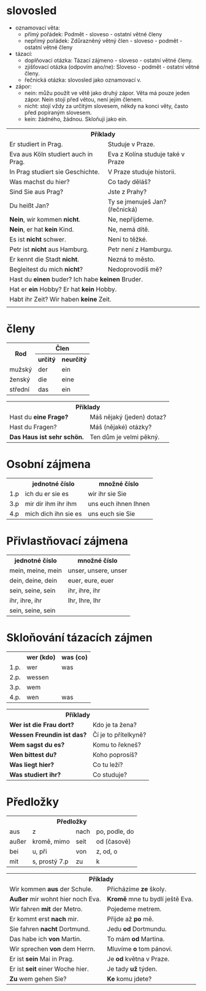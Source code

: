 <link href="./style.css" rel="stylesheet">

# slovosled
* oznamovací věta:
  * přímý pořádek: Podmět - sloveso - ostatní větné členy
  * nepřímý pořádek: Zdůrazněný větný člen - sloveso - podmět - ostatní větné členy
* tázací:
  * doplňovací otázka: Tázací zájmeno - sloveso - ostatní větné členy.
  * zjišťovací otázka (odpovím ano/ne): Sloveso - podmět - ostatní větné členy.
  * řečnická otázka: slovosled jako oznamovací v.
* zápor:
  * nein: můžu použít ve větě jako druhý zápor. Věta má pouze jeden zápor. Nein stojí před větou, není jejím členem.
  * nicht: stojí vždy za určitým slovesem, někdy na konci věty, často před popíraným slovesem.
  * kein: žádného, žádnou. Skloňuji jako ein.

<table class="examples">
<tr><th colspan="2">Příklady</th></tr>
<tr><td class="GE">Er studiert in Prag.</td><td class="CZ">Studuje v Praze.</td></tr>
<tr><td class="GE">Eva aus Köln studiert auch in Prag.</td><td class="CZ">Eva z Kolína studuje také v Praze</td></tr>
<tr><td class="GE">In Prag studiert sie Geschichte.</td><td class="CZ">V Praze studuje historii.</td></tr>
<tr><td class="GE">Was machst du hier?</td><td class="CZ">Co tady děláš?</td></tr>
<tr><td class="GE">Sind Sie aus Prag?</td><td class="CZ">Jste z Prahy?</td></tr>
<tr><td class="GE">Du heißt Jan?</td><td class="CZ">Ty se jmenuješ Jan? (řečnická)</td></tr>
<tr><td class="GE"><b>Nein</b>, wir kommen <b>nicht</b>.</td><td class="CZ">Ne, nepřijdeme.</td></tr>
<tr><td class="GE"><b>Nein</b>, er hat <b>kein</b> Kind.</td><td class="CZ">Ne, nemá dítě.</td></tr>
<tr><td class="GE">Es ist <b>nicht</b> schwer.</td><td class="CZ">Není to těžké.</td></tr>
<tr><td class="GE">Petr ist <b>nicht</b> aus Hamburg.</td><td class="CZ">Petr není z Hamburgu.</td></tr>
<tr><td class="GE">Er kennt die Stadt <b>nicht</b>.</td><td class="CZ">Nezná to město.</td></tr>
<tr><td class="GE">Begleitest du mich <b>nicht</b>?</td><td class="CZ">Nedoprovodíš mě?</td></tr>
<tr><td class="GE" colspan=2>Hast du <b>einen</b> buder? Ich habe <b>keinen</b> Bruder.</td></tr>
<tr><td class="GE" colspan=2>Hat er <b>ein</b> Hobby? Er hat <b>kein</b> Hobby.</td></tr>
<tr><td class="GE" colspan=2>Habt ihr Zeit? Wir haben <b>keine</b> Zeit.</td></tr>
<tr><td class="GE"></td><td class="CZ"></td></tr>
</table>
 
# členy

<table> 
    <tr><th rowspan=2>Rod</th><th colspan=2> Člen </th></tr>
    <tr><th>určitý</th><th>neurčitý</th></tr>
    <tr>
        <td class="hVertical">mužský</td><td>der</td>  <td>ein</td>
    </tr>
    <tr>
        <td class="hVertical">ženský</td><td>die</td>  <td>eine</td>
    </tr>
    <tr>
        <td class="hVertical">střední</td><td>das</td>  <td>ein</td>
    </tr>
</table>

<table class="examples">
<tr><th colspan="2">Příklady</th></tr>
<tr><td class="GE">Hast du <b>eine<b> Frage?</td><td class="CZ">Máš nějaký (jeden) dotaz?</td></tr>
<tr><td class="GE">Hast du Fragen?</td><td class="CZ">Máš (nějaké) otázky?</td></tr>
<tr><td class="GE"><b>Das<b> Haus ist sehr schön.</td><td class="CZ">Ten dům je velmi pěkný.</td></tr>
</table>

# Osobní zájmena

<table> 
    <tr><th ></th><th colspan=1>jednotné číslo</th> <th colspan=1>množné číslo</th></tr>
    <tr>
        <td class="hVertical">1.p</td><td class="word">ich du er sie es</td>  <td class="word">wir ihr sie Sie</td>
    </tr>
    <tr>
        <td class="hVertical">3.p</td><td class="word">mir dir ihm ihr ihm</td>  <td class="word">uns euch ihnen Ihnen</td>
    </tr>
    <tr>
        <td class="hVertical">4.p</td><td class="word">mich dich ihn sie es</td>  <td class="word">uns euch sie Sie</td>
    </tr>
</table>

# Přivlastňovací zájmena

<table> 
    <tr><th colspan=1>jednotné číslo</th> <th colspan=1>množné číslo</th></tr>
    <tr> <td class="word">mein, meine, mein</td>  <td class="word">unser, unsere, unser</td> </tr>
    <tr> <td class="word">dein, deine, dein</td>  <td class="word">euer, eure, euer</td> </tr>
    <tr> <td class="word">sein, seine, sein</td>  <td class="word">ihr, ihre, ihr</td> </tr>
    <tr> <td class="word">ihr, ihre, ihr</td>  <td class="word">Ihr, Ihre, Ihr</td> </tr>
    <tr> <td class="word">sein, seine, sein</td>  <td class="word"></td> </tr>
</table>

# Skloňování tázacích zájmen

<table> 
    <tr><th></th><th colspan=1>wer (kdo)</th> <th colspan=1>was (co)</th></tr>
    <tr> <td>1.p.</td><td class="word">wer</td><td class="word">was</td> </tr>
    <tr> <td>2.p.</td><td class="word">wessen</td><td class="word"></td> </tr>
    <tr> <td>3.p.</td><td class="word">wem</td><td class="word"></td> </tr>
    <tr> <td>4.p.</td><td class="word">wen</td><td class="word">was</td> </tr>
</table>

<table class="examples">
<tr><th colspan="2">Příklady</th></tr>
<tr><td class="GE"><b>Wer<b> ist die Frau dort?</td><td class="CZ">Kdo je ta žena?</td></tr>
<tr><td class="GE"><b>Wessen<b> Freundin ist das?</td><td class="CZ">Čí je to přítelkyně?</td></tr>
<tr><td class="GE"><b>Wem<b> sagst du es?</td><td class="CZ">Komu to řekneš?</td></tr>
<tr><td class="GE"><b>Wen<b> bittest du?</td><td class="CZ">Koho poprosíš?</td></tr>
<tr><td class="GE"><b>Was<b> liegt hier?</td><td class="CZ">Co tu leží?</td></tr>
<tr><td class="GE"><b>Was<b> studiert ihr?</td><td class="CZ">Co studuje?</td></tr>
</table>

# Předložky
<table> 
    <tr><th colspan=4>Předložky</th></tr>
    <tr>  <td class="word">aus</td> <td>z</td>  <td class="word">nach</td> <td>po, podle, do</td> </tr>
    <tr>  <td class="word">außer</td> <td>kromě, mimo</td>  <td class="word">seit</td> <td>od (časově)</td> </tr>
    <tr>  <td class="word">bei</td> <td>u, při</td>  <td class="word">von</td> <td>z, od, o</td> </tr>
    <tr>  <td class="word">mit</td> <td>s, prostý 7.p</td>  <td class="word">zu</td> <td>k</td> </tr>
</table>

<table class="examples">
<tr><th colspan="2">Příklady</th></tr>
<tr><td class="GE">Wir kommen <b>aus</b> der Schule.</td><td class="CZ">Přicházíme <b>ze</b> školy.</td></tr>
<tr><td class="GE"><b>Außer</b> mir wohnt hier noch Eva.</td><td class="CZ"><b>Kromě</b> mne tu bydlí ještě Eva.</td></tr>
<tr><td class="GE">Wir fahren <b>mit</b> der Metro.</td><td class="CZ">Pojedeme metrem.</td></tr>
<tr><td class="GE">Er kommt erst <b>nach</b> mir.</td><td class="CZ">Přijde až <b>po</b> mě.</td></tr>
<tr><td class="GE">Sie fahren <b>nacht</b> Dortmund.</td><td class="CZ">Jedu <b>od</b> Dortmundu.</td></tr>
<tr><td class="GE">Das habe ich <b>von</b> Martin.</td><td class="CZ">To mám <b>od</b> Martina.</td></tr>
<tr><td class="GE">Wir sprechen <b>von</b> dem Herrn.</td><td class="CZ">Mluvíme <b>o</b> tom pánovi.</td></tr>
<tr><td class="GE">Er ist <b>sein</b> Mai in Prag.</td><td class="CZ">Je <b>od</b> května v Praze.</td></tr>
<tr><td class="GE">Er ist<b> seit</b> einer Woche hier.</td><td class="CZ">Je tady <b>už</b> týden.</td></tr>
<tr><td class="GE"><b>Zu</b> wem gehen Sie?</td><td class="CZ"><b>Ke</b> komu jdete?</td></tr>
</table>